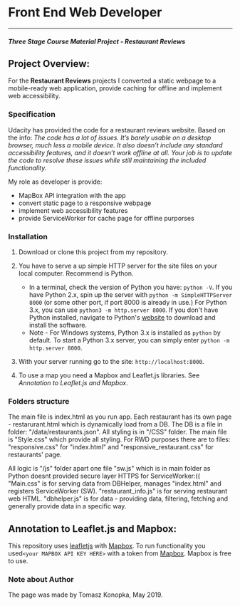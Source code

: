 # Front End Web Developer
---
#### _Three Stage Course Material Project - Restaurant Reviews_

## Project Overview:

For the **Restaurant Reviews** projects I converted a static webpage to a mobile-ready web application, provide caching for offline and implement web accessibility.

### Specification

Udacity has provided the code for a restaurant reviews website. Based on the info:
*The code has a lot of issues. It’s barely usable on a desktop browser, much less a mobile device. It also doesn’t include any standard accessibility features, and it doesn’t work offline at all. Your job is to update the code to resolve these issues while still maintaining the included functionality.*

My role as developer is provide:
- MapBox API integration with the app
- convert static page to a responsive webpage
- implement web accessibility features
- provide ServiceWorker for cache page for offline purporses


### Installation

1. Download or clone this project from my repository.

2. You have to serve a up simple HTTP server for the site files on your local computer. Recommend is Python.

    * In a terminal, check the version of Python you have: `python -V`. If you have Python 2.x, spin up the server with `python -m SimpleHTTPServer 8000` (or some other port, if port 8000 is already in use.) For Python 3.x, you can use `python3 -m http.server 8000`. If you don't have Python installed, navigate to Python's [website](https://www.python.org/) to download and install the software.
   * Note -  For Windows systems, Python 3.x is installed as `python` by default. To start a Python 3.x server, you can simply enter `python -m http.server 8000`.

2. With your server running go to the site: `http://localhost:8000`.

3. To use a map you need a Mapbox and Leaflet.js libraries. See *Annotation to Leaflet.js and Mapbox*.


### Folders structure

The main file is index.html as you run app.
Each restaurant has its own page - restarurant.html which is dynamically load from a DB.
The DB is a file in folder: "/data/restaurants.json".
All styling is in "/CSS" folder. The main file is "Style.css" which provide all styling. For RWD purposes there are to files: "responsive.css" for "index.html" and "responsive_restaurant.css" for restaurants' page.

All logic is "/js" folder apart one file "sw.js" which is in main folder as Python doesnt provided secure layer HTTPS for ServiceWorker:((
"Main.css" is for serving data from DBHelper, manages "index.html" and registers ServiceWorker (SW).
"restaurant_info.js"  is for serving restaurant web HTML.
"dbhelper.js" is for data - providing data, filtering, fetching and generally provide data in a specific way.


## Annotation to Leaflet.js and Mapbox:

This repository uses [leafletjs](https://leafletjs.com/) with [Mapbox](https://www.mapbox.com/). To run functionality you used`<your MAPBOX API KEY HERE>` with a token from [Mapbox](https://www.mapbox.com/). Mapbox is free to use.

### Note about Author

The page was made by Tomasz Konopka, May 2019.
